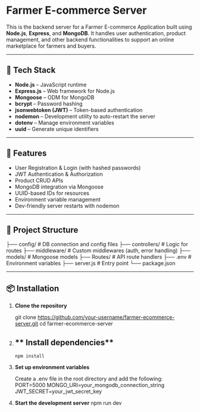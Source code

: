 # Farmer E-commerce Server

This is the backend server for a Farmer E-commerce Application built using **Node.js**, **Express**, and **MongoDB**. It handles user authentication, product management, and other backend functionalities to support an online marketplace for farmers and buyers.

---

## 🔧 Tech Stack

- **Node.js** – JavaScript runtime
- **Express.js** – Web framework for Node.js
- **Mongoose** – ODM for MongoDB
- **bcrypt** – Password hashing
- **jsonwebtoken (JWT)** – Token-based authentication
- **nodemon** – Development utility to auto-restart the server
- **dotenv** – Manage environment variables
- **uuid** – Generate unique identifiers

---

## 🚀 Features

- User Registration & Login (with hashed passwords)
- JWT Authentication & Authorization
- Product CRUD APIs
- MongoDB integration via Mongoose
- UUID-based IDs for resources
- Environment variable management
- Dev-friendly server restarts with nodemon

---

## 📁 Project Structure
├── config/ #  DB connection and config files
├── controllers/ # Logic for routes
├── middleware/ # Custom middlewares (auth, error handling)
├── models/ # Mongoose models
├── Routes/ # API route handlers
├── .env # Environment variables
├── server.js # Entry point
└── package.json


---

## 📦 Installation

1. **Clone the repository**

    git clone https://github.com/your-username/farmer-ecommerce-server.git
    cd farmer-ecommerce-server

2.  ## ** Install dependencies**
        npm install

3. **Set up environment variables**

    Create a .env file in the root directory and add the following:
    PORT=5000
    MONGO_URI=your_mongodb_connection_string
    JWT_SECRET=your_jwt_secret_key

4. **Start the development server**
    npm run dev